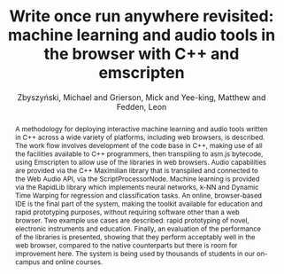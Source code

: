 --- 
title: "Write once run anywhere revisited: machine learning and audio tools in the browser with C++ and emscripten" 
abstract: "A methodology for deploying interactive machine learning and audio tools written in C++ across a wide variety of platforms, including web browsers, is described. The work flow involves development of the code base in C++, making use of all the facilities available to C++ programmers, then transpiling to asm.js bytecode, using Emscripten to allow use of the libraries in web browsers. Audio capabilities are provided via the C++ Maximilian library that is transpiled and connected to the Web Audio API, via the ScriptProcessorNode. Machine learning is provided via the RapidLib library which implements neural networks, k-NN and Dynamic Time Warping for regression and classification tasks. An online, browser-based IDE is the final part of the system, making the toolkit available for education and rapid prototyping purposes, without requiring software other than a web browser. Two example use cases are described: rapid prototyping of novel, electronic instruments and education. Finally, an evaluation of the performance of the libraries is presented, showing that they perform acceptably well in the web browser, compared to the native counterparts but there is room for improvement here. The system is being used by thousands of students in our on-campus and online courses." 
address: "London" 
author: "Zbyszyński, Michael and Grierson, Mick and Yee-king, Matthew and Fedden, Leon"
webAuthor: "Christian Baumann, Johanna Friederike, Jan-Torsten Milde" 
booktitle: "Proceedings of the International Web Audio Conference" 
editor: "Thalmann, Florian and Ewert, Sebastian" 
month: "Proceedings of the International Web Audio Conference"
pages: "1-5" 
publisher: "Queen Mary University of London" 
series: "WAC '18"
track: "Paper"  
year: "2017" 
id: "2017_18" 
tags: year2017
media: https://youtu.be/mo6VKewheGU?t=4643 
pdflink: /_data/papers/pdf/2017/2017_18.pdf
ISSN: 2663-5844
---